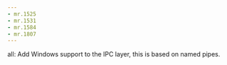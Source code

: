 ```yaml
---
- mr.1525
- mr.1531
- mr.1584
- mr.1807
---
```

all: Add Windows support to the IPC layer, this is based on named pipes.

